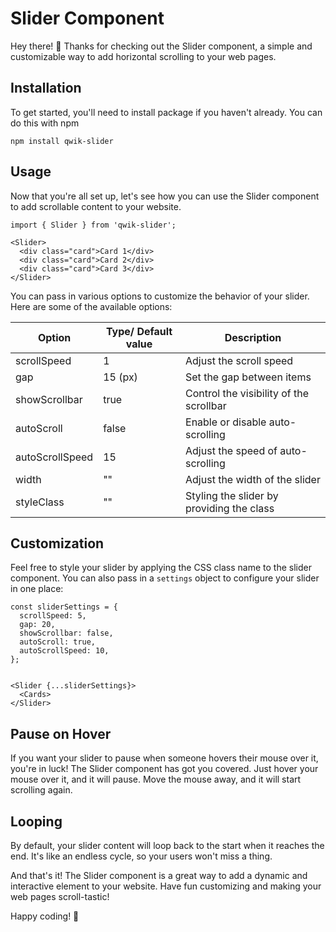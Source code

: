 # Slider Component

Hey there! 👋 Thanks for checking out the Slider component, a simple and customizable way to add horizontal scrolling to your web pages.

## Installation

To get started, you'll need to install package if you haven't already. You can do this with npm

```
npm install qwik-slider
```

## Usage

Now that you're all set up, let's see how you can use the Slider component to add scrollable content to your website.

```
import { Slider } from 'qwik-slider';

<Slider>
  <div class="card">Card 1</div>
  <div class="card">Card 2</div>
  <div class="card">Card 3</div>
</Slider>

```

You can pass in various options to customize the behavior of your slider. Here are some of the available options:

| Option          | Type/ Default value | Description                               |
| --------------- | ------------------- | ----------------------------------------- |
| scrollSpeed     | 1                   | Adjust the scroll speed                   |
| gap             | 15 (px)             | Set the gap between items                 |
| showScrollbar   | true                | Control the visibility of the scrollbar   |
| autoScroll      | false               | Enable or disable auto-scrolling          |
| autoScrollSpeed | 15                  | Adjust the speed of auto-scrolling        |
| width           | ""                  | Adjust the width of the slider            |
| styleClass      | ""                  | Styling the slider by providing the class |

## Customization

Feel free to style your slider by applying the CSS class name to the slider component. You can also pass in a `settings` object to configure your slider in one place:

```
const sliderSettings = {
  scrollSpeed: 5,
  gap: 20,
  showScrollbar: false,
  autoScroll: true,
  autoScrollSpeed: 10,
};


<Slider {...sliderSettings}>
  <Cards>
</Slider>

```

## Pause on Hover

If you want your slider to pause when someone hovers their mouse over it, you're in luck! The Slider component has got you covered. Just hover your mouse over it, and it will pause. Move the mouse away, and it will start scrolling again.

## Looping

By default, your slider content will loop back to the start when it reaches the end. It's like an endless cycle, so your users won't miss a thing.

And that's it! The Slider component is a great way to add a dynamic and interactive element to your website. Have fun customizing and making your web pages scroll-tastic!

Happy coding! 🚀

